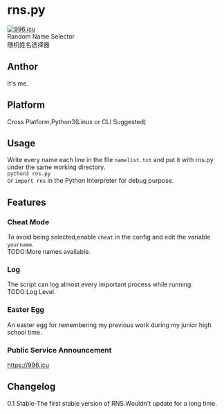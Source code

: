 # rns.py
[![996.icu](https://img.shields.io/badge/link-996.icu-red.svg)](https://996.icu)  
Random Name Selector    
随机姓名选择器    
## Anthor  
It's me.  
## Platform  
Cross Platform,Python3(Linux or CLI Suggested)  
## Usage  
Write every name each line in the file ``namelist.txt`` and put it with rns.py under the same working directory.  
``python3 rns.py``  
or ``import rns`` in the Python Interpreter for debug purpose.  
## Features  
### Cheat Mode  
To avoid being selected,enable ``cheat`` in the config and edit the variable ``yourname``.  
TODO:More names available.  
### Log
The script can log almost every important process while running.  
TODO:Log Level.  
### Easter Egg  
An easter egg for remembering my previous work during my junior high school time.  
### Public Service Announcement  
https://996.icu  
## Changelog  
0.1 Stable-The first stable version of RNS.Wouldn't update for a long time.  
